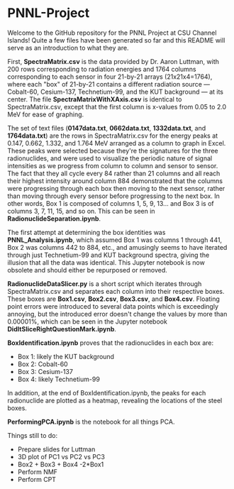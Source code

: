# PNNL-Project
  Welcome to the GitHub repository for the PNNL Project at CSU Channel Islands! Quite a few files have been generated so far and this README will serve as an introduction to what they are.
  
  First, **SpectraMatrix.csv** is the data provided by Dr. Aaron Luttman, with 200 rows corresponding to radiation energies and 1764 columns corresponding to each sensor in four 21-by-21 arrays (21x21x4=1764), where each "box" of 21-by-21 contains a different radiation source &mdash; Cobalt-60, Cesium-137, Technetium-99, and the KUT background &mdash; at its center. The file **SpectraMatrixWithXAxis.csv** is identical to SpectraMatrix.csv, except that the first column is x-values from 0.05 to 2.0 MeV for ease of graphing.
  
  The set of text files (**0147data.txt**, **0662data.txt**, **1332data.txt**, and **1764data.txt**) are the rows in SpectraMatrix.csv for the energy peaks at 0.147, 0.662, 1.332, and 1.764 MeV arranged as a column to graph in Excel. These peaks were selected because they're the signatures for the three radionuclides, and were used to visualize the periodic nature of signal intensities as we progress from column to column and sensor to sensor. The fact that they all cycle every 84 rather than 21 columns and all reach their highest intensity around column 884 demonstrated that the columns were progressing through each box then moving to the next sensor, rather than moving through every sensor before progressing to the next box. In other words, Box 1 is composed of columns 1, 5, 9, 13... and Box 3 is of columns 3, 7, 11, 15, and so on. This can be seen in **RadionuclideSeparation.ipynb**.
  
  The first attempt at determining the box identities was **PNNL_Analysis.ipynb**, which assumed Box 1 was columns 1 through 441, Box 2 was columns 442 to 884, etc., and amusingly seems to have iterated through just Technetium-99 and KUT background spectra, giving the illusion that all the data was identical. This Jupyter notebook is now obsolete and should either be repurposed or removed.
  
  **RadionuclideDataSlicer.py** is a short script which iterates through SpectraMatrix.csv and separates each column into their respective boxes. These boxes are **Box1.csv**, **Box2.csv**, **Box3.csv**, and **Box4.csv**. Floating point errors were introduced to several data points which is exceedingly annoying, but the introduced error doesn't change the values by more than 0.00001%, which can be seen in the Jupyter notebook **DidItSliceRightQuestionMark.ipynb**.
  
  **BoxIdentification.ipynb** proves that the radionuclides in each box are:
  - Box 1: likely the KUT background
  - Box 2: Cobalt-60
  - Box 3: Cesium-137
  - Box 4: likely Technetium-99
  
  In addition, at the end of BoxIdentification.ipynb, the peaks for each radionuclide are plotted as a heatmap, revealing the locations of the steel boxes.
  
  **PerformingPCA.ipynb** is the notebook for all things PCA.
  
  Things still to do:
  - Prepare slides for Luttman
  - 3D plot of PC1 vs PC2 vs PC3
  - Box2 + Box3 + Box4 -2\*Box1
  - Perform NMF
  - Perform CPT
  
